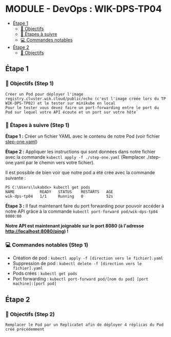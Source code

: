 # MODULE - DevOps : WIK-DPS-TP04

- [Étape 1](#étape-1)
    - [🎯 Objectifs](#-objectifs-step-1)
    - [🚶 Étapes à suivre](#-étapes-à-suivre-step-1)
    - [💻 Commandes notables](#-commandes-notables-step-1)
- [Étape 2](#étape-2)
    - [🎯 Objectifs](#-objectifs-step-2)

## Étape 1

### 🎯 Objectifs (Step 1)

```
Créer un Pod pour déployer l'image registry.cluster.wik.cloud/public/echo (c'est l'image créée lors du TP WIK-DPS-TP02) et le tester sur minikube en local
Pour le tester vous devez faire un port-forwarding entre le port du Pod sur lequel votre API écoute et un port sur votre hôte`
```

### 🚶 Étapes à suivre (Step 1)

**Étape 1 :** Créer un fichier YAML avec le contenu de notre Pod (voir fichier [step-one.yaml](./step-one.yaml))

**Étape 2 :** Appliquer les instructions qui sont données dans notre fichier avec la commande `kubectl apply -f ./step-one.yaml` (Remplacer ./step-one.yaml par le chemin vers votre fichier).

Il est possible de bien voir que notre pod a été crée avec la commande suivante :

```
PS C:\Users\lukabdx> kubectl get pods
NAME           READY   STATUS    RESTARTS   AGE
wik-dps-tp04   1/1     Running   0          52s
```

**Étape 3 :** Il faut maintenant faire du port forwarding pour pouvoir accéder à notre API grâce à la commande `kubectl port-forward pod/wik-dps-tp04 8080:80`

**Notre API est maintenant joignable sur le port 8080 (à l'adresse [http://localhost:8080/ping](http://localhost:8080/ping)) !**

### 💻 Commandes notables (Step 1)

- Création de pod : `kubectl apply -f [direction vers le fichier].yaml`
- Suppression de pod : `kubectl delete -f [direction vers le fichier].yaml`
- Pods crées : `kubectl get pods`
- Port forwarding : `kubectl port-forward pod/[nom du pod] [port machine]:[port pod]`

## Étape 2

### 🎯 Objectifs (Step 2)

```
Remplacer le Pod par un ReplicaSet afin de déployer 4 réplicas du Pod créé précédemment
```

